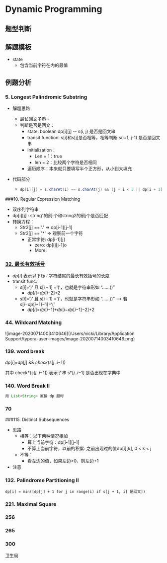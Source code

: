 # Dynamic Programming

## 题型判断



## 解题模板

- state
  - 包含当前字符在内的最值

## 例题分析

### 5. Longest Palindromic Substring

- 解题思路

  - 最长回文子串 - 
  - 判断是否是回文：
    - state: boolean dp[i]\[j] --  s(i, j) 是否是回文串
    - transit function: s[i]和s[j]是否相等，相等判断 s(i+1, j-1) 是否是回文串
    - Initialization：
      - Len = 1：true
      - len = 2：比较两个字符是否相同
    - 遍历顺序：本来就只要填写半个正方形，从小到大填充

- 代码部分

  - ```java
    dp[i][j] = s.charAt(i) == s.charAt(j) && (j - i < 3 || dp[i + 1][j - 1]);
    ```

    

###10. Regular Expression Matching

- 双序列字符串
- dp[i]\[j] : string1的前i个和string2的前j个是否匹配
- 转换方程：
  - Str2[j] == '.'  => dp[i-1]\[j-1]
  - Str2[j] == '*'  => 观察前一个字符
    - 正常字符: dp[i-1]\[j]
      - zero: dp[i]\[j-1]o
      - More:

### [32. 最长有效括号](https://leetcode-cn.com/problems/longest-valid-parentheses/)

- *dp*[*i*] 表示以下标 *i* 字符结尾的最长有效括号的长度
- transit func: 
  - *s*[*i*]=‘)’ 且 s[i - 1] =‘(’，也就是字符串形如 “……()”
    - *dp*[*i*]=*dp*[*i*−2]+2
  - *s*[*i*]=‘)’ 且 s[i - 1] =‘)’，也就是字符串形如 “……))” --> 若*s*[*i*−*dp*[*i*−1]−1]=‘(’
    - *dp*[*i*]=*dp*[*i*−1]+*dp*[*i*−*dp*[*i*−1]−2]+2



### 44. Wildcard Matching

![image-20200714003410646](/Users/vicki/Library/Application Support/typora-user-images/image-20200714003410646.png)



### 139. word break

*dp*[*i*]=*dp*[*j*] && *check*(*s*[*j*..*i*−1])

其中 check*(*s*[*j*..*i*−1]) 表示子串 s*[*j*..*i*−1] 是否出现在字典中



### 140. Word Break II

```java
用 List<String> 直接 dp 超时
```





### 70



###115. Distinct Subsequences

- 思路
  - 相等：以下两种情况相加
    - 算上当前字符：dp[i-1]\[j-1]
    - 不算上当前字符，以前的积累: 之前出现过的值dp[i]\[k], 0 < k < j
  - 不等：
    - 看左边的值，如果左边>0，则左边+1
- 注意



### 132. Palindrome Partitioning II

```
dp[i] = min([dp[j] + 1 for j in range(i) if s[j + 1, i] 是回文])
```



### 221. Maximal Square



### 256

### 265

### 300





卫生局